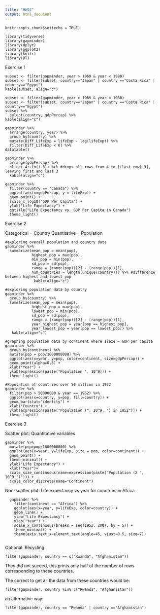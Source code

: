 ```yaml
---
title: "HW02"
output: html_document
---
```


```{r setup, include=FALSE}
knitr::opts_chunk$set(echo = TRUE)
```


```{r load}
library(tidyverse)
library(gapminder)
library(dplyr)
library(ggplot2)
library(knitr)
library(DT)
```

Exercise 1

```{r 1.1}
subset <- filter(gapminder, year > 1969 & year < 1980) 
subset <- filter(subset, country=="Japan" | country =="Costa Rica" | country=="Egypt")
kable(subset, align="c")
```

```{r 1.2}
subset <- filter(gapminder, year > 1969 & year < 1980) 
subset <- filter(subset, country=="Japan" | country =="Costa Rica" | country=="Egypt")
subset %>% 
  select(country, gdpPercap) %>%
kable(align="c")
```

```{r 1.3}
gapminder %>% 
  arrange(country, year) %>%
  group_by(country) %>%
  mutate(Diff_LifeExp = lifeExp - lag(lifeExp)) %>%
  filter(Diff_LifeExp < 0) %>%
datatable()
```

```{r 1.4}
gapminder %>%
  arrange(gdpPercap) %>%
  slice(-4:-(n()-3)) %>% #drops all rows from 4 to [(last row)-3], leaving first and last 3
  kable(align="c")
```

```{r 1.5}
gapminder %>%
  filter(country == "Canada") %>%
  ggplot(aes(x=gdpPercap, y = lifeExp)) +
  geom_point() +
  scale_x_log10("GDP Per Capita") +
  ylab("Life Expectancy") + 
  ggtitle("Life Expectancy vs. GDP Per Capita in Canada")
  theme_light()
```

Exercise 2

Categorical = Country
Quantitative = Population

```{r 2.1}
#exploring overall population and country data
gapminder %>%
  summarize(mean_pop = mean(pop), 
            highest_pop = max(pop),
            min_pop = min(pop), 
            sd_pop = sd(pop), 
            range = (range(pop))[2] - (range(pop))[1],
            num_countries = length(unique(country))) %>% #difference between highest and lowest pop
             kable(align="c")
```

```{r 2.2}
#exploring population data by country
gapminder %>%
  group_by(country) %>%
  summarize(mean_pop = mean(pop), 
            highest_pop = max(pop),
            lowest_pop = min(pop), 
            sd_pop = sd(pop), 
            range = (range(pop))[2] - (range(pop))[1],
            year_highest_pop = year[pop == highest_pop],
            year_lowest_pop = year[pop == lowest_pop]) %>%
   kable(align="c")
```

```{r 2.3}
#graphing population data by continent where sieze = GDP per capita
gapminder %>%
  group_by(continent) %>%
  mutate(pop = pop/1000000000) %>%
  ggplot(aes(x=year, y=pop, color=continent, size=gdpPercap)) +
  geom_point(alpha=0.8) +
  xlab("Year") + 
  ylab(expression(paste("Population ", 10^9))) +
  theme_light()

``` 

```{r 2.3}
#Population of countries over 50 million in 1952
gapminder %>%
  filter(pop > 50000000 & year == 1952) %>%
  ggplot(aes(x=country, y=pop, fill=country)) +
  geom_bar(stat="identity") +
  xlab("Country") + 
  ylab(expression(paste("Population (", 10^9, ") in 1952"))) +
  theme_light()

``` 


Exercise 3

Scatter plot: Quantitative variables 
```{r 3.1}
gapminder %>%
  mutate(pop=pop/1000000000) %>%
  ggplot(aes(x=year, y=lifeExp, size = pop, color=continent)) +
  geom_point() +
  theme_minimal() + 
  ylab("Life Expectancy") +
  xlab("Year")+
  scale_size_continuous(name=expression(paste("Population (X ", 10^9,")"))) +
  scale_color_discrete(name="Continent")
```


Non-scatter plot: Life expectancy vs year for countries in Africa 
```{r 3.2}
  gapminder %>%
    filter(continent == "Africa") %>%
    ggplot(aes(x=year, y=lifeExp, color=country)) +
    geom_line() +
    ylab("Life Expectancy") + 
    xlab("Year") +
    scale_x_continuous(breaks = seq(1952, 2007, by = 5)) +
    theme_minimal() +
    theme(axis.text.x=element_text(angle=45, vjust=0.5, size=7))
 
```

Optional: Recycling

```{r 3.}
filter(gapminder, country == c("Rwanda", "Afghanistan"))
```

They did not suceed, this prints only half of the number of rows corresponding to these countries.

The correct to get all the data from these countries would be:
```{r 3.1}
filter(gapminder, country %in% c("Rwanda", "Afghanistan"))
```

an alternative way:

```{r 3.1}
filter(gapminder, country == "Rwanda" | country =="Afghanistan")
```

